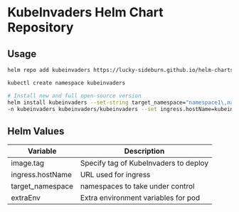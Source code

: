 # KubeInvaders Helm Chart Repository

## Usage

```bash
helm repo add kubeinvaders https://lucky-sideburn.github.io/helm-charts/

kubectl create namespace kubeinvaders

# Install new and full open-source version
helm install kubeinvaders --set-string target_namespace="namespace1\,namespace2" \
-n kubeinvaders kubeinvaders/kubeinvaders --set ingress.hostName=kubeinvaders.io
```

## Helm Values

| Variable            | Description                            |
| ------------------- | -------------------------------------- |
| image.tag           | Specify tag of KubeInvaders to deploy  |
| ingress.hostName    | URL used for ingress                   |
| target_namespace    | namespaces to take under control       |
| extraEnv            | Extra environment variables for pod    |
